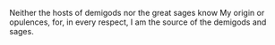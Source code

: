 Neither the hosts of demigods nor the great sages know My origin or opulences, for, in every respect, I am the source of the demigods and sages.